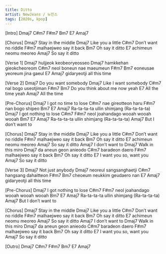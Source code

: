```yaml
---
title: Ditto
artist: NewJeans / 뉴진스
tags: [2020s, kpop]
---
```


[Intro]
Dmaj7 C#m7 F#m7 Bm7 E7 Amaj7
 
[Chorus]
Dmaj7
Stay in the middle
Dmaj7
Like you a little
C#m7
Don’t want no riddle
F#m7
malhaejweo say it back
Bm7
Oh say it ditto
E7
achimeun neomu meoreo
Amaj7
So say it ditto
 
[Verse 1]
Dmaj7
huljjeok keobeoryeosseo
Dmaj7
hamkkehan gieokcheoreom
C#m7
neol boneun nae maeumeun
F#m7                  Bm7
eoneusae yeoreum jina gaeul
     E7              Amaj7
gidaryeotji all this time
 
[Verse 2]
Dmaj7
Do you want somebody
Dmaj7
Like I want somebody
C#m7
nal bogo useotjiman
F#m7                  Bm7
Do you think about me now yeah
        E7
All the time yeah
        Amaj7
All the time
 
[Pre-Chorus]
                  Dmaj7
I got no time to lose
               C#m7
nae gireotteon haru
    F#m7
nan bogo shipeo
Bm7                E7                  Amaj7
Ra-ta-ta-ta ullin shimjang (Ra-ta-ta-ta)
                  Dmaj7
I got nothing to lose
             C#m7      F#m7
neol joahandago wooah wooah wooah
Bm7                E7                  Amaj7
Ra-ta-ta-ta ullin shimjang (Ra-ta-ta-ta)
Amaj7
But I don’t want to
 
[Chorus]
Dmaj7
Stay in the middle
Dmaj7
Like you a little
C#m7
Don’t want no riddle
F#m7
malhaejweo say it back
Bm7
Oh say it ditto
E7
achimeun neomu meoreo
Amaj7
So say it ditto
Amaj7
I don’t want to
Dmaj7
Walk in this miro
Dmaj7
da aneun geon anieodo
C#m7
baradeon daero
F#m7
malhaejweo say it back
Bm7
Oh say it ditto
E7
I want you so, want you
Amaj7
So say it ditto
 
[Verse 3]
Dmaj7
Not just anybody
Dmaj7
neoreul sangsanghaetji
C#m7
hangsang dahaitteon
F#m7                Bm7
cheoeum neukkim geudaero nan
     E7              Amaj7
gidaryeotji all this time
 
[Pre-Chorus]
                  Dmaj7
I got nothing to lose
             C#m7      F#m7
neol joahandago wooah wooah wooah
Bm7                E7                Amaj7
Ra-ta-ta-ta ullin shimjang (Ra-ta-ta-ta)
Amaj7
But I don’t want to
 
[Chorus]
Dmaj7
Stay in the middle
Dmaj7
Like you a little
C#m7
Don’t want no riddle
F#m7
malhaejweo say it back
Bm7
Oh say it ditto
E7
achimeun neomu meoreo
Amaj7
So say it ditto
Amaj7
I don’t want to
Dmaj7
Walk in this miro
Dmaj7
da aneun geon anieodo
C#m7
baradeon daero
F#m7
malhaejweo say it back
Bm7
Oh say it ditto
E7
I want you so, want you
Amaj7
So say it ditto
 
[Outro]
Dmaj7 C#m7 F#m7 Bm7 E7 Amaj7
